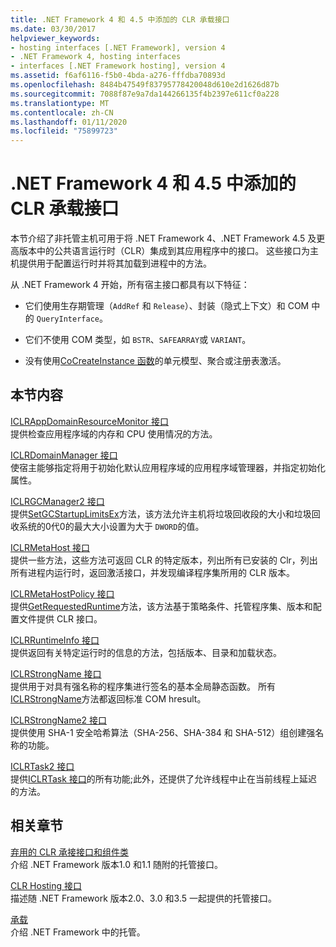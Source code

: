 ```yaml
---
title: .NET Framework 4 和 4.5 中添加的 CLR 承载接口
ms.date: 03/30/2017
helpviewer_keywords:
- hosting interfaces [.NET Framework], version 4
- .NET Framework 4, hosting interfaces
- interfaces [.NET Framework hosting], version 4
ms.assetid: f6af6116-f5b0-4bda-a276-fffdba70893d
ms.openlocfilehash: 8484b47549f83795778420048d610e2d1626d87b
ms.sourcegitcommit: 7088f87e9a7da144266135f4b2397e611cf0a228
ms.translationtype: MT
ms.contentlocale: zh-CN
ms.lasthandoff: 01/11/2020
ms.locfileid: "75899723"
---
```

# <a name="clr-hosting-interfaces-added-in-the-net-framework-4-and-45"></a>.NET Framework 4 和 4.5 中添加的 CLR 承载接口
本节介绍了非托管主机可用于将 .NET Framework 4、.NET Framework 4.5 及更高版本中的公共语言运行时（CLR）集成到其应用程序中的接口。 这些接口为主机提供用于配置运行时并将其加载到进程中的方法。  
  
 从 .NET Framework 4 开始，所有宿主接口都具有以下特征：  
  
- 它们使用生存期管理（`AddRef` 和 `Release`）、封装（隐式上下文）和 COM 中的 `QueryInterface`。  
  
- 它们不使用 COM 类型，如 `BSTR`、`SAFEARRAY`或 `VARIANT`。  
  
- 没有使用[CoCreateInstance 函数](/windows/win32/api/combaseapi/nf-combaseapi-cocreateinstance)的单元模型、聚合或注册表激活。  
  
## <a name="in-this-section"></a>本节内容  
 [ICLRAppDomainResourceMonitor 接口](../../../../docs/framework/unmanaged-api/hosting/iclrappdomainresourcemonitor-interface.md)  
 提供检查应用程序域的内存和 CPU 使用情况的方法。  
  
 [ICLRDomainManager 接口](../../../../docs/framework/unmanaged-api/hosting/iclrdomainmanager-interface.md)  
 使宿主能够指定将用于初始化默认应用程序域的应用程序域管理器，并指定初始化属性。  
  
 [ICLRGCManager2 接口](../../../../docs/framework/unmanaged-api/hosting/iclrgcmanager2-interface.md)  
 提供[SetGCStartupLimitsEx](../../../../docs/framework/unmanaged-api/hosting/iclrgcmanager2-setgcstartuplimitsex-method.md)方法，该方法允许主机将垃圾回收段的大小和垃圾回收系统的0代0的最大大小设置为大于 `DWORD`的值。  
  
 [ICLRMetaHost 接口](../../../../docs/framework/unmanaged-api/hosting/iclrmetahost-interface.md)  
 提供一些方法，这些方法可返回 CLR 的特定版本，列出所有已安装的 Clr，列出所有进程内运行时，返回激活接口，并发现编译程序集所用的 CLR 版本。  
  
 [ICLRMetaHostPolicy 接口](../../../../docs/framework/unmanaged-api/hosting/iclrmetahostpolicy-interface.md)  
 提供[GetRequestedRuntime](../../../../docs/framework/unmanaged-api/hosting/iclrmetahostpolicy-getrequestedruntime-method.md)方法，该方法基于策略条件、托管程序集、版本和配置文件提供 CLR 接口。  
  
 [ICLRRuntimeInfo 接口](../../../../docs/framework/unmanaged-api/hosting/iclrruntimeinfo-interface.md)  
 提供返回有关特定运行时的信息的方法，包括版本、目录和加载状态。  
  
 [ICLRStrongName 接口](../../../../docs/framework/unmanaged-api/hosting/iclrstrongname-interface.md)  
 提供用于对具有强名称的程序集进行签名的基本全局静态函数。 所有[ICLRStrongName](../../../../docs/framework/unmanaged-api/hosting/iclrstrongname-interface.md)方法都返回标准 COM hresult。  
  
 [ICLRStrongName2 接口](../../../../docs/framework/unmanaged-api/hosting/iclrstrongname2-interface.md)  
 提供使用 SHA-1 安全哈希算法（SHA-256、SHA-384 和 SHA-512）组创建强名称的功能。  
  
 [ICLRTask2 接口](../../../../docs/framework/unmanaged-api/hosting/iclrtask2-interface.md)  
 提供[ICLRTask 接口](../../../../docs/framework/unmanaged-api/hosting/iclrtask-interface.md)的所有功能;此外，还提供了允许线程中止在当前线程上延迟的方法。  
  
## <a name="related-sections"></a>相关章节  
 [弃用的 CLR 承接接口和组件类](../../../../docs/framework/unmanaged-api/hosting/deprecated-clr-hosting-interfaces-and-coclasses.md)  
 介绍 .NET Framework 版本1.0 和1.1 随附的托管接口。  
  
 [CLR Hosting 接口](../../../../docs/framework/unmanaged-api/hosting/clr-hosting-interfaces.md)  
 描述随 .NET Framework 版本2.0、3.0 和3.5 一起提供的托管接口。  
  
 [承载](../../../../docs/framework/unmanaged-api/hosting/index.md)  
 介绍 .NET Framework 中的托管。
